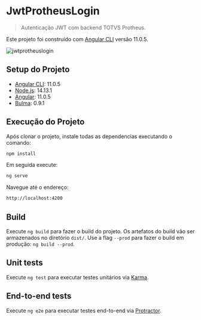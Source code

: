 # JwtProtheusLogin
> Autenticação JWT com backend TOTVS Protheus.

Este projeto foi construído com [Angular CLI](https://github.com/angular/angular-cli) versão 11.0.5.

![jwtprotheuslogin](https://user-images.githubusercontent.com/18331586/104537867-874b2a80-55f9-11eb-8afb-8394a7591e96.gif)

## Setup do Projeto

* [Angular CLI](https://github.com/angular/angular-cli): 11.0.5
* [Node.js](https://github.com/nodejs/node): 14.13.1
* [Angular](https://github.com/angular/angular): 11.0.5
* [Bulma](https://github.com/jgthms/bulma): 0.9.1

## Execução do Projeto

Após clonar o projeto, instale todas as dependencias executando o comando:

```sh
npm install
```

Em seguida execute:

```sh
ng serve
```

Navegue até o endereço:

```sh
http://localhost:4200
```

## Build

Execute `ng build` para fazer o build do projeto. Os artefatos do build vão ser armazenados no diretório `dist/`. Use a flag `--prod` para fazer o build em produção: `ng build --prod`.

## Unit tests

Execute `ng test` para executar testes unitários via [Karma](https://karma-runner.github.io).

## End-to-end tests

Execute `ng e2e` para executar testes end-to-end via [Protractor](http://www.protractortest.org/).
